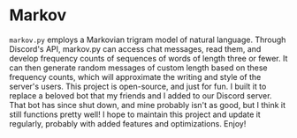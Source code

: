# Markov
`markov.py` employs a Markovian trigram model of natural language. Through Discord's API, markov.py can access chat messages, read them, and develop frequency counts of sequences of words of length three or fewer. It can then generate random messages of custom length based on these frequency counts, which will approximate the writing and style of the server's users.  This project is open-source, and just for fun. I built it to replace a beloved bot that my friends and I added to our Discord server. That bot has since shut down, and mine probably isn't as good, but I think it still functions pretty well!  I hope to maintain this project and update it regularly, probably with added features and optimizations. Enjoy!
